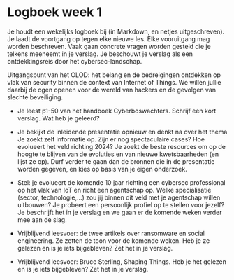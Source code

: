 # Logboek week 1

Je houdt een wekelijks logboek bij (in Markdown, en netjes uitgeschreven). Je laadt de voortgang op tegen elke nieuwe les. Elke vooruitgang mag worden beschreven. Vaak gaan concrete vragen worden gesteld die je telkens meeneemt in je verslag. Je beschouwt je verslag als een ontdekkingsreis door het cybersec-landschap.

Uitgangspunt van het OLOD: het belang en de bedreigingen ontdekken op vlak van security binnen de context van Internet of Things. We willen jullie daarbij de ogen openen voor de wereld van hackers en de gevolgen van slechte beveiliging.

- Je leest p1-50 van het handboek Cyberboswachters. Schrijf een kort verslag. Wat heb je geleerd?

- Je bekijkt de inleidende presentatie opnieuw en denkt na over het thema Je zoekt zelf informatie op. Zijn er nog spectaculaire cases? Hoe evolueert het veld richting 2024? Je zoekt de beste resources om op de hoogte te blijven van de evoluties en van nieuwe kwetsbaarheden (en lijst ze op). Durf verder te gaan dan de bronnen die in de presentatie worden gegeven, en kies op basis van je eigen onderzoek.

- Stel: je evolueert de komende 10 jaar richting een cybersec professional op het vlak van IoT en richt een agentschap op. Welke specialisatie (sector, technologie,...) zou jij binnen dit veld met je agentschap willen uitbouwen? Je probeert een persoonlijk profiel op te stellen voor jezelf? Je beschrijft het in je verslag en we gaan er de komende weken verder mee aan de slag. 

- Vrijblijvend leesvoer: de twee artikels over ransomware en social engineering. Ze zetten de toon voor de komende weken. Heb je ze gelezen en is je iets bijgebleven? Zet het in je verslag.

- Vrijblijvend leesvoer: Bruce Sterling, Shaping Things. Heb je het gelezen en is je iets bijgebleven? Zet het in je verslag.
